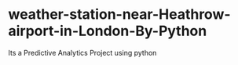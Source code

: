 # weather-station-near-Heathrow-airport-in-London-By-Python
Its a Predictive Analytics Project using python 
